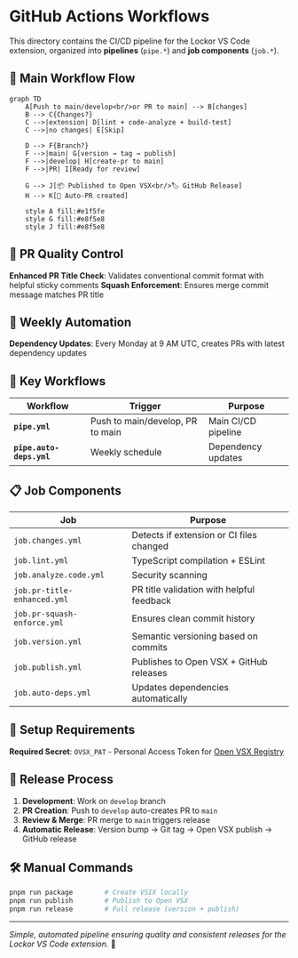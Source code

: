 # GitHub Actions Workflows

This directory contains the CI/CD pipeline for the Lockor VS Code extension, organized into **pipelines** (`pipe.*`) and **job components** (`job.*`).

## 🔄 Main Workflow Flow

```mermaid
graph TD
    A[Push to main/develop<br/>or PR to main] --> B[changes]
    B --> C{Changes?}
    C -->|extension| D[lint + code-analyze + build-test]
    C -->|no changes| E[Skip]
    
    D --> F{Branch?}
    F -->|main| G[version → tag → publish]
    F -->|develop| H[create-pr to main]
    F -->|PR| I[Ready for review]
    
    G --> J[📦 Published to Open VSX<br/>🏷️ GitHub Release]
    H --> K[🔀 Auto-PR created]
    
    style A fill:#e1f5fe
    style G fill:#e8f5e8
    style J fill:#e8f5e8
```

## 📝 PR Quality Control

**Enhanced PR Title Check**: Validates conventional commit format with helpful sticky comments
**Squash Enforcement**: Ensures merge commit message matches PR title

## 📅 Weekly Automation

**Dependency Updates**: Every Monday at 9 AM UTC, creates PRs with latest dependency updates

## 🎯 Key Workflows

| Workflow | Trigger | Purpose |
|----------|---------|---------|
| **`pipe.yml`** | Push to main/develop, PR to main | Main CI/CD pipeline |
| **`pipe.auto-deps.yml`** | Weekly schedule | Dependency updates |

## 📋 Job Components

| Job | Purpose |
|-----|---------|
| `job.changes.yml` | Detects if extension or CI files changed |
| `job.lint.yml` | TypeScript compilation + ESLint |
| `job.analyze.code.yml` | Security scanning |
| `job.pr-title-enhanced.yml` | PR title validation with helpful feedback |
| `job.pr-squash-enforce.yml` | Ensures clean commit history |
| `job.version.yml` | Semantic versioning based on commits |
| `job.publish.yml` | Publishes to Open VSX + GitHub releases |
| `job.auto-deps.yml` | Updates dependencies automatically |

## 🔧 Setup Requirements

**Required Secret**: `OVSX_PAT` - Personal Access Token for [Open VSX Registry](https://open-vsx.org/-/user-settings/tokens)

## 🚀 Release Process

1. **Development**: Work on `develop` branch
2. **PR Creation**: Push to `develop` auto-creates PR to `main` 
3. **Review & Merge**: PR merge to `main` triggers release
4. **Automatic Release**: Version bump → Git tag → Open VSX publish → GitHub release

## 🛠️ Manual Commands


```bash
pnpm run package        # Create VSIX locally
pnpm run publish        # Publish to Open VSX  
pnpm run release        # Full release (version + publish)
```

---

*Simple, automated pipeline ensuring quality and consistent releases for the Lockor VS Code extension.* 🎯